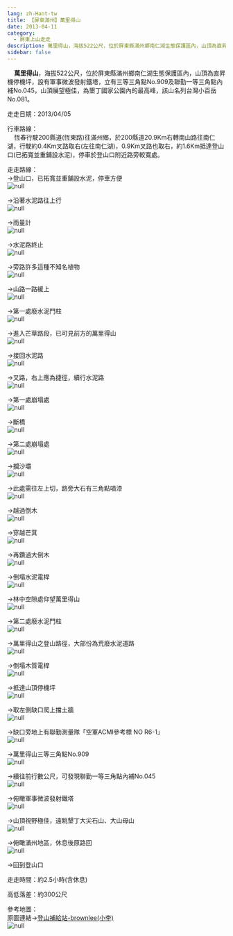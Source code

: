 ```yaml
---
lang: zh-Hant-tw
title: 【屏東滿州】萬里得山
date: 2013-04-11
category: 
  - 屏東上山走走
description: 萬里得山，海拔522公尺，位於屏東縣滿州鄉南仁湖生態保護區內，山頂為直昇機停機坪，設有軍事微波發射鐵塔，立有三等三角點No.909及聯勤一等三角點內補No.045，山頂展望極佳，為墾丁國家公園內的最高峰，該山名列台灣小百岳No.081。
sidebar: false
---
```


    **萬里得山**，海拔522公尺，位於屏東縣滿州鄉南仁湖生態保護區內，山頂為直昇機停機坪，設有軍事微波發射鐵塔，立有三等三角點No.909及聯勤一等三角點內補No.045，山頂展望極佳，為墾丁國家公園內的最高峰，該山名列台灣小百岳No.081。

走走日期：2013/04/05

行車路線：  
    恆春行駛200縣道(恆東路)往滿州鄉，於200縣道20.9Km右轉南山路往南仁湖，行駛約0.4Km叉路取右(左往南仁湖)，0.9Km叉路也取右，約1.6Km抵達登山口(已拓寬並重鋪設水泥)，停車於登山口附近路旁較寬處。

走走路線：  
→登山口，已拓寬並重鋪設水泥，停車方便  
![null](image/255154724_l.jpg)

→沿著水泥路往上行  
![null](image/255154726_l.jpg)

→雨量計  
![null](image/255154727_l.jpg)

→水泥路終止  
![null](image/255154729_l.jpg)

→旁路許多這種不知名植物  
![null](image/255154730_l.jpg)

→山路一路緩上  
![null](image/255154732_l.jpg)

→第一處廢水泥門柱  
![null](image/255154734_l.jpg)

→進入芒草路段，已可見前方的萬里得山  
![null](image/255154735_l.jpg)

→接回水泥路  
![null](image/255154737_l.jpg)

→叉路，右上應為捷徑，續行水泥路  
![null](image/255154738_l.jpg)

→第一處崩塌處  
![null](image/255154740_l.jpg)

→斷橋  
![null](image/255154742_l.jpg)

→第二處崩塌處  
![null](image/255154743_l.jpg)

→攔沙壩  
![null](image/255154745_l.jpg)

→此處需往左上切，路旁大石有三角點噴漆  
![null](image/255154746_l.jpg)

→越過倒木  
![null](image/255154749_l.jpg)

→穿越芒萁  
![null](image/255154750_l.jpg)

→再鑽過大倒木  
![null](image/255154754_l.jpg)

→倒塌水泥電桿  
![null](image/255154757_l.jpg)

→林中空隙處仰望萬里得山  
![null](image/255154758_l.jpg)

→第二處廢水泥門柱  
![null](image/255154760_l.jpg)

→萬里得山之登山路徑，大部份為荒廢水泥道路  
![null](image/255154761_l.jpg)

→倒塌木質電桿  
![null](image/255154763_l.jpg)

→抵達山頂停機坪  
![null](image/255154764_l.jpg)

→取左側缺口爬上擋土牆  
![null](image/255154769_l.jpg)

→缺口旁地上有聯勤測量隊「空軍ACMI參考標 NO R6-1」  
![null](image/255154766_l.jpg)

→萬里得山三等三角點No.909  
![null](image/255154770_l.jpg)

→續往前行數公尺，可發現聯勤一等三角點內補No.045  
![null](image/255154718_l.jpg)

→俯瞰軍事微波發射鐵塔  
![null](image/255154721_l.jpg)

→山頂視野極佳，遠眺墾丁大尖石山、大山母山  
![null](image/255154719_l.jpg)

→俯瞰滿州地區，休息後原路回  
![null](image/255154723_l.jpg)

→回到登山口

走走時間：約2.5小時(含休息)

高低落差：約300公尺

參考地圖：  
原圖連結→[登山補給站-brownlee(小李)](http://www.keepon.com.tw/DiscussLoad.aspx?code=314B5CF9AEC3A19113F6CAA6F539A6621638816056297AAB)  
![null](image/255154803_l.jpg)